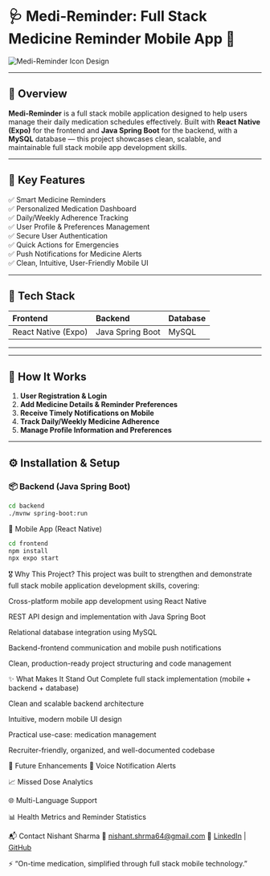 # 🩺 Medi-Reminder: Full Stack Medicine Reminder Mobile App 📱

![Medi-Reminder Icon Design](https://github.com/user-attachments/assets/bd74eca2-deae-4c31-a3b3-0eb9e93b020e)

---

## 📖 Overview

**Medi-Reminder** is a full stack mobile application designed to help users manage their daily medication schedules effectively. Built with **React Native (Expo)** for the frontend and **Java Spring Boot** for the backend, with a **MySQL** database — this project showcases clean, scalable, and maintainable full stack mobile app development skills.

---

## 🎯 Key Features

✅ Smart Medicine Reminders  
✅ Personalized Medication Dashboard  
✅ Daily/Weekly Adherence Tracking  
✅ User Profile & Preferences Management  
✅ Secure User Authentication  
✅ Quick Actions for Emergencies  
✅ Push Notifications for Medicine Alerts  
✅ Clean, Intuitive, User-Friendly Mobile UI  

---

## 📱 Tech Stack

| Frontend            | Backend          | Database  |
|:--------------------|:-----------------|:----------|
| React Native (Expo) | Java Spring Boot | MySQL     |

---


---

## 🚀 How It Works

1. **User Registration & Login**  
2. **Add Medicine Details & Reminder Preferences**  
3. **Receive Timely Notifications on Mobile**  
4. **Track Daily/Weekly Medicine Adherence**  
5. **Manage Profile Information and Preferences**

---

## ⚙️ Installation & Setup  

### 📦 Backend (Java Spring Boot)
```bash
cd backend
./mvnw spring-boot:run
```
📱 Mobile App (React Native)
```bash
cd frontend
npm install
npx expo start
```
🎖️ Why This Project?
This project was built to strengthen and demonstrate full stack mobile application development skills, covering:

Cross-platform mobile app development using React Native

REST API design and implementation with Java Spring Boot

Relational database integration using MySQL

Backend-frontend communication and mobile push notifications

Clean, production-ready project structuring and code management

✨ What Makes It Stand Out
Complete full stack implementation (mobile + backend + database)

Clean and scalable backend architecture

Intuitive, modern mobile UI design

Practical use-case: medication management

Recruiter-friendly, organized, and well-documented codebase

📌 Future Enhancements
📢 Voice Notification Alerts

📈 Missed Dose Analytics

🌐 Multi-Language Support

📊 Health Metrics and Reminder Statistics

📬 Contact
Nishant Sharma
📧 nishant.shrma64@gmail.com
🔗 [LinkedIn](https://www.linkedin.com/in/nishant-sharma-9b7612257) | [GitHub](https://github.com/NishantSh64)

⚡ “On-time medication, simplified through full stack mobile technology.”
